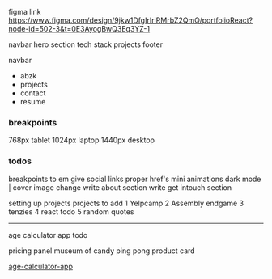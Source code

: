 figma link 
https://www.figma.com/design/9jkw1DfgIrIriRMrbZ2QmQ/portfolioReact?node-id=502-3&t=0E3AyogBwQ3Eq3YZ-1



navbar
hero section
tech stack
projects
footer

navbar
- abzk
- projects
- contact
- resume


### breakpoints
768px tablet
1024px laptop
1440px desktop



### todos
breakpoints to em
give social links proper href's
mini animations
dark mode | cover image change
write about section
write get intouch section

setting up projects
 projects to add
 1 Yelpcamp
 2 Assembly endgame
 3 tenzies
 4 react todo
 5 random quotes

 ---
 
age calculator app
todo

 pricing panel
 museum of candy
 ping pong
 product card

 <!-- mockup links -->

[age-calculator-app](https://www.minimalmockups.com/mockup/iphone-and-ipad-mockup-01/)